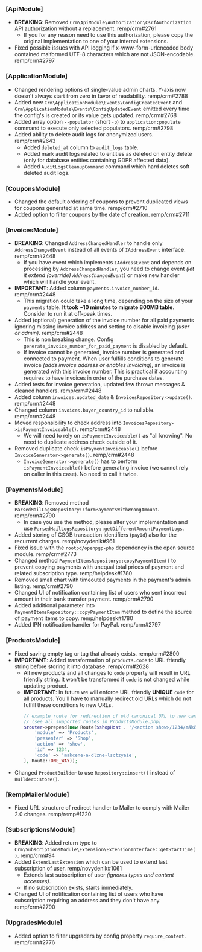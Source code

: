 ### [ApiModule]

- **BREAKING**: Removed `Crm\ApiModule\Authorization\CsrfAuthorization` API authorization without a replacement. remp/crm#2761
    - If you for any reason need to use this authorization, please copy the original implementation to one of your internal extensions.
- Fixed possible issues with API logging if x-www-form-urlencoded body contained malformed UTF-8 characters which are not JSON-encodable. remp/crm#2797

### [ApplicationModule]

- Changed rendering options of single-value admin charts. Y-axis now doesn't always start from zero in favor of readability. remp/crm#2788
- Added new `Crm\ApplicationModule\Events\ConfigCreatedEvent` and `Crm\ApplicationModule\Events\ConfigUpdatedEvent` emitted every time the config's is created or its value gets updated. remp/crm#2768
- Added array option `--populator` (short `-p`) to `application:populate` command to execute only selected populators. remp/crm#2798
- Added ability to delete audit logs for anonymized users. remp/crm#2643
    - Added `deleted_at` column to `audit_logs` table.
    - Added mark audit logs related to entities as deleted on entity delete (only for database entities containing GDPR affected data).
    - Added `AuditLogsCleanupCommand` command which hard deletes soft deleted audit logs.

### [CouponsModule]

- Changed the default ordering of coupons to prevent duplicated views for coupons generated at same time. remp/crm#2710
- Added option to filter coupons by the date of creation. remp/crm#2711

### [InvoicesModule]

- **BREAKING**: Changed `AddressChangedHandler` to handle only `AddressChangedEvent` instead of all events of `IAddressEvent` interface. remp/crm#2448
    - If you have event which implements `IAddressEvent` and depends on processing by `AddressChangedHandler`, you need to change event _(let it extend (override) `AddressChangedEvent`)_ or make new handler which will handle your event.
- **IMPORTANT**: Added column `payments.invoice_number_id`. remp/crm#2448
    - This migration could take a long time, depending on the size of your `payments` table. **It took ~10 minutes to migrate 800MB table**. Consider to run it at off-peak times.
- Added (optional) generation of the invoice number for all paid payments ignoring missing invoice address and setting to disable invoicing _(user or admin)_. remp/crm#2448
    - This is non breaking change. Config `generate_invoice_number_for_paid_payment` is disabled by default.
    - If invoice cannot be generated, invoice number is generated and connected to payment. When user fulfills conditions to generate invoice _(adds invoice address or enables invoicing)_, an invoice is generated with this invoice number. This is practical if accounting requires to have invoices in order of the purchase dates.
- Added tests for invoice generation, updated few thrown messages & cleaned handlers. remp/crm#2448
- Added column `invoices.updated_date` & `InvoicesRepository->update()`. remp/crm#2448
- Changed column `invoices.buyer_country_id` to nullable. remp/crm#2448
- Moved responsibility to check address into `InvoicesRepository->isPaymentInvoiceable()`. remp/crm#2448
    - We will need to rely on `isPaymentInvoiceable()` as "all knowing". No need to duplicate address check outside of it.
- Removed duplicate check `isPaymentInvoiceable()` before `InvoiceGenerator->generate()`. remp/crm#2448
    - `InvoiceGenerator->generate()` has to perform `isPaymentInvoiceable()` before generating invoice (we cannot rely on caller in this case). No need to call it twice.

### [PaymentsModule]

- **BREAKING**: Removed method `ParsedMailLogsRepository::formPaymentsWithWrongAmount`. remp/crm#2790
    - In case you use the method, please alter your implementation and use `ParsedMailLogsRepository::getDifferentAmountPaymentLogs`.
- Added storing of CSOB transaction identifiers (`payId`) also for the recurrent charges. remp/novydenik#961
- Fixed issue with the `rootpd/openpgp-php` dependency in the open source module. remp/crm#2773
- Changed method `PaymentItemsRepository::copyPaymentItem()` to prevent copying payments with unequal total prices of payment and related subscription type. remp/helpdesk#1780
- Removed small chart with timeouted payments in the payment's admin listing. remp/crm#2790
- Changed UI of notification containing list of users who sent incorrect amount in their bank transfer payment. remp/crm#2790
- Added additional parameter into `PaymentItemsRepository::copyPaymentItem` method to define the source of payment items to copy. remp/helpdesk#1780
- Added IPN notification handler for PayPal. remp/crm#2797

### [ProductsModule]

- Fixed saving empty tag or tag that already exists. remp/crm#2800
- **IMPORTANT**: Added transformation of `products.code` to URL friendly string before storing it into database. remp/crm#2628
    - All new products and all changes to `code` property will result in URL friendly string. It won't be transformed if `code` is not changed while updating product.
    - **IMPORTANT**: In future we will enforce URL friendly **UNIQUE** `code` for all products. You'll have to manually redirect old URLs which do not fulfill these conditions to new URLs.
      ```php
      // example route for redirection of old canonical URL to new canonical URL
      // (see all supported routes in ProductsModule.php)
      $router->prepend(new Route($shopHost . '/<action show>/1234/mäkčene-a-dĺžne-ľščťžýáíé', [
          'module' => 'Products',
          'presenter' => 'Shop',
          'action' => 'show',
          'id' => 1234,
          'code' => 'makcene-a-dlzne-lsctzyaie',
      ], Route::ONE_WAY));
      ```
- Changed `ProductBuilder` to use `Repository::insert()` instead of `Builder::store()`.

### [RempMailerModule]

- Fixed URL structure of redirect handler to Mailer to comply with Mailer 2.0 changes. remp/remp#1220

### [SubscriptionsModule]

- **BREAKING**: Added return type to `Crm\SubscriptionsModule\Extension\ExtensionInterface::getStartTime()`. remp/crm#94
- Added `ExtendLastExtension` which can be used to extend last subscription of user. remp/novydenik#1061
    - Extends last subscription of user _(ignores types and content accesses)_.
    - If no subscription exists, starts immediately.
- Changed UI of notification containing list of users who have subscription requiring an address and they don't have any. remp/crm#2790

### [UpgradesModule]

- Added option to filter upgraders by config property `require_content`. remp/crm#2776
